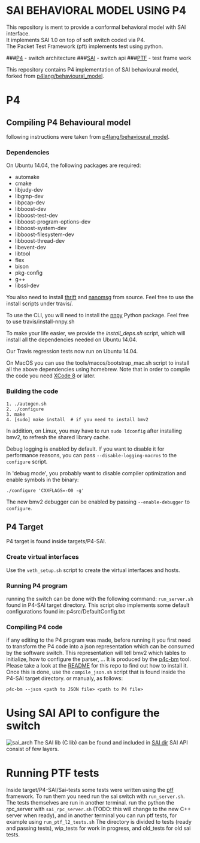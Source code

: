 # SAI BEHAVIORAL MODEL USING P4 
This repository is ment to provide a conformal behavioral model with SAI interface.  
It implements SAI 1.0 on top of soft switch coded via P4.  
The Packet Test Framework (pft) implements test using python.

###[P4](#p4) - switch architecture
###[SAI](#sai) - switch api
###[PTF](#ptf) - test frame work


This repository contains P4 implementation of SAI behavioural model, forked from [p4lang/behavioural_model](https://github.com/p4lang/behavioral-model/).
<a name="p4"></a>
# P4
## Compiling P4 Behavioural model 
following instructions were taken from [p4lang/behavioural_model](https://github.com/p4lang/behavioral-model/).

### Dependencies
On Ubuntu 14.04, the following packages are required:

- automake
- cmake
- libjudy-dev
- libgmp-dev
- libpcap-dev
- libboost-dev
- libboost-test-dev
- libboost-program-options-dev
- libboost-system-dev
- libboost-filesystem-dev
- libboost-thread-dev
- libevent-dev
- libtool
- flex
- bison
- pkg-config
- g++
- libssl-dev

You also need to install [thrift](https://github.com/apache/thrift) and
[nanomsg](http://download.nanomsg.org/nanomsg-0.5-beta.tar.gz) from source. Feel
free to use the install scripts under travis/.

To use the CLI, you will need to install the
[nnpy](https://github.com/nanomsg/nnpy) Python package. Feel free to use
travis/install-nnpy.sh

To make your life easier, we provide the *install_deps.sh* script, which will
install all the dependencies needed on Ubuntu 14.04.

Our Travis regression tests now run on Ubuntu 14.04.

On MacOS you can use the tools/macos/bootstrap_mac.sh script to
install all the above dependencies using homebrew. Note that in order
to compile the code you need [XCode 8](https://itunes.apple.com/us/app/xcode/id497799835?mt=12)
or later.

### Building the code

    1. ./autogen.sh
    2. ./configure
    3. make
    4. [sudo] make install  # if you need to install bmv2

In addition, on Linux, you may have to run `sudo ldconfig` after installing
bmv2, to refresh the shared library cache.

Debug logging is enabled by default. If you want to disable it for performance
reasons, you can pass `--disable-logging-macros` to the `configure` script.

In 'debug mode', you probably want to disable compiler optimization and enable
symbols in the binary:

    ./configure 'CXXFLAGS=-O0 -g'

The new bmv2 debugger can be enabled by passing `--enable-debugger` to
`configure`.


## P4 Target
P4 target is found inside targets/P4-SAI.

### Create virtual interfaces
Use the ```veth_setup.sh``` script to create the virtual interfaces and hosts.
### Running P4 program
running the switch can be done with the following command: ```run_server.sh``` found in P4-SAI target directory.
This script olso implements some default configurations found in: p4src/DefaultConfig.txt


### Compiling P4 code
if any editing to the P4 program was made, before running it you first need to transform the P4 code into a json representation which can be consumed by the software switch. This
representation will tell bmv2 which tables to initialize, how to configure the
parser, ... It is produced by the [p4c-bm](https://github.com/p4lang/p4c-bm)
tool. Please take a look at the
[README](https://github.com/p4lang/p4c-bm/blob/master/README.rst) for this repo
to find out how to install it. Once this is done, 
use the ```compile_json.sh``` script that is found inside the P4-SAI target directory.
or manualy, as follows:

    p4c-bm --json <path to JSON file> <path to P4 file>
    

<a name="sai"></a>
# Using SAI API to configure the switch
![sai_arch](doc/SAI_arch.png)
The SAI lib (C lib) can be found and included in [SAI dir](targets/P4-SAI/SAI/)
SAI API consist of few layers.


<a name="ptf"></a>
# Running PTF tests
Inside target/P4-SAI/Sai-tests some tests were written using the [ptf](https://github.com/p4lang/ptf) framework. 
To run them you need run the sai switch with ```run_server.sh```.
The tests themselves are run in another terminal. run the python the rpc_server with ```sai_rpc_server.sh``` (TODO: this will change to the new C++ server when ready),  and in another terminal you can run ptf tests, for example using ```run_ptf_l2_tests.sh```
The directory is divided to tests (ready and passing tests), wip_tests for work in progress, and old_tests for old sai tests.

